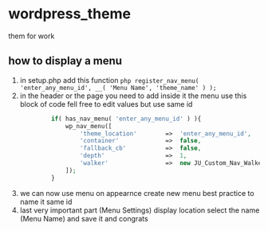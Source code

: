 # wordpress_theme
them for work


## how to display a menu 

1.  in setup.php add this function ```php register_nav_menu( 'enter_any_menu_id', __( 'Menu Name', 'theme_name' ) ); ```
2.  in the header or the page you need to add inside it the menu use this block of code fell free to edit values but use same id 
```php
            if( has_nav_menu( 'enter_any_menu_id' ) ){
                wp_nav_menu([
                    'theme_location'        =>  'enter_any_menu_id',
                    'container'             =>  false,
                    'fallback_cb'           =>  false,
                    'depth'                 =>  1,
                    'walker'                =>  new JU_Custom_Nav_Walker()
                ]);
            }

```

3. we can now use menu on appearnce create new menu best practice to name it same id 
4. last very important part  (Menu Settings) display location select the name (Menu Name) and save it and congrats
